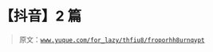 # 【抖音】2 篇

> 原文：[`www.yuque.com/for_lazy/thfiu8/froporhh8urnqypt`](https://www.yuque.com/for_lazy/thfiu8/froporhh8urnqypt)

